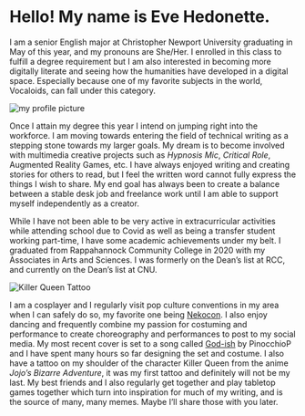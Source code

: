 # Hello! My name is Eve Hedonette. 

I am a senior English major at Christopher Newport University graduating in May of this year, and my pronouns are She/Her. I enrolled in this class to fulfill a degree requirement but I am also interested in becoming more digitally literate and seeing how the humanities have developed in a digital space. Especially because one of my favorite subjects in the world, Vocaloids, can fall under this category. 

![my profile picture](https://eve-hedonette.github.io/E-Hedonette/images/Cute.jpg)

Once I attain my degree this year I intend on jumping right into the workforce. I am moving towards entering the field of technical writing as a stepping stone towards my larger goals. My dream is to become involved with multimedia creative projects such as *Hypnosis Mic*, *Critical Role*, Augmented Reality Games, etc. I have always enjoyed writing and creating stories for others to read, but I feel the written word cannot fully express the things I wish to share. My end goal has always been to create a balance between a stable desk job and freelance work until I am able to support myself independently as a creator.

While I have not been able to be very active in extracurricular activities while attending school due to Covid as well as being a transfer student working part-time, I have some academic achievements under my belt. I graduated from Rappahannock Community College in 2020 with my Associates in Arts and Sciences. I was formerly on the Dean’s list at RCC, and currently on the Dean’s list at CNU.

![Killer Queen Tattoo](https://eve-hedonette.github.io/E-Hedonette/images/tatoo.jpg)

I am a cosplayer and I regularly visit pop culture conventions in my area when I can safely do so, my favorite one being [Nekocon](nekocon.com). I also enjoy dancing and frequently combine my passion for costuming and performance to create choreography and performances to post to my social media. My most recent cover is set to a song called [God-ish](https://www.youtube.com/watch?v=EHBFKhLUVig) by PinocchioP and I have spent many hours so far designing the set and costume. I also have a tattoo on my shoulder of the character Killer Queen from the anime *Jojo’s Bizarre Adventure*, it was my first tattoo and definitely will not be my last. My best friends and I also regularly get together and play tabletop games together which turn into inspiration for much of my writing, and is the source of many, many memes. Maybe I’ll share those with you later.
